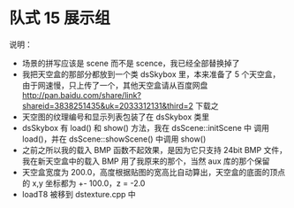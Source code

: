 队式 15 展示组
======


说明：
* 场景的拼写应该是 scene 而不是 scence，我已经全部替换掉了
* 我把天空盒的那部分都放到一个类 dsSkybox 里，本来准备了 5 个天空盒，由于网速慢，只上传了一个，其他天空盒请从百度网盘
http://pan.baidu.com/share/link?shareid=3838251435&uk=2033312131&third=2
下载之
* 天空图的纹理编号和显示列表包装了在 dsSkybox 类里
* dsSkybox 有 load() 和 show() 方法，我在 dsScene::initScene 中 调用 load()，并在 dsScene::showScene() 中调用 show()
* 之前之所以我的载入 BMP 函数不起效果，是因为它只支持 24bit BMP 文件，我在新天空盒中的载入 BMP 用了我原来的那个，当然 aux 库的那个保留
* 天空盒宽度为 200.0，高度根据贴图的宽高比自动算出，天空盒的底面的顶点的 x,y 坐标都为 +- 100.0，z = -2.0
* loadT8 被移到 dstexture.cpp 中
